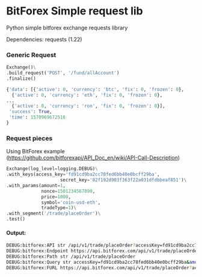 # BitForex Simple request lib
Python simple bitforex exchange requests library

Dependencies: 
requests (1.22)

### Generic Request
```python
Exchange()\
.build_request('POST', '/fund/allAccount')
.finalize()

{'data': [{'active': 0, 'currency': 'btc', 'fix': 0, 'frozen': 0},
  {'active': 0, 'currency': 'eth', 'fix': 0, 'frozen': 0},
...
  {'active': 0, 'currency': 'ron', 'fix': 0, 'frozen': 0}],
 'success': True,
 'time': 1570969672516
}
```

### Request pieces
Using BitForex example (https://github.com/bitforexapi/API_Doc_en/wiki/API-Call-Description)
```python
Exchange(log_level=logging.DEBUG)\
.with_keys(access_key='fd91cd9ba2cc78fed6bb40e0bcff29ba',
                    secret_key='82f192d903f363f22a031dfdbbeaf851')\
.with_params(amount=1, 
             nonce=1501234567890, 
             price=1000, 
             symbol='coin-usd-eth', 
             tradeType=1)\
.with_segment('/trade/placeOrder')\
.test()
```
#### Output:
```bash
DEBUG:bitforex:API str /api/v1/trade/placeOrder?accessKey=fd91cd9ba2cc78fed6bb40e0bcff29ba&amount=1&nonce=1501234567890&price=1000&symbol=coin-usd-eth&tradeType=1
DEBUG:bitforex:Endpoint https://api.bitforex.com/api/v1/trade/placeOrder
DEBUG:bitforex:Path str /api/v1/trade/placeOrder
DEBUG:bitforex:Query str accessKey=fd91cd9ba2cc78fed6bb40e0bcff29ba&amount=1&nonce=1501234567890&price=1000&symbol=coin-usd-eth&tradeType=1
DEBUG:bitforex:FURL https://api.bitforex.com/api/v1/trade/placeOrder?accessKey=fd91cd9ba2cc78fed6bb40e0bcff29ba&amount=1&nonce=1501234567890&price=1000&signData=2a0a848d76920a425190c5f2c509b45ef730956fac5331c79a988671223fd367&symbol=coin-usd-eth&tradeType=1
```
